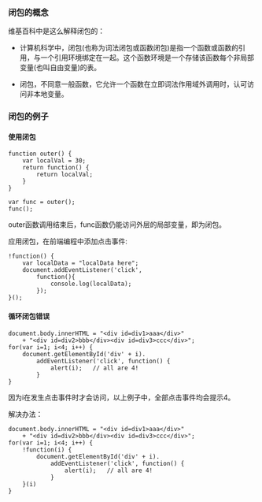### 闭包的概念

维基百科中是这么解释闭包的：

- 计算机科学中，闭包(也称为词法闭包或函数闭包)是指一个函数或函数的引用，与一个引用环境绑定在一起。这个函数环境是一个存储该函数每个非局部变量(也叫自由变量)的表。

- 闭包，不同意一般函数，它允许一个函数在立即词法作用域外调用时，认可访问非本地变量。


### 闭包的例子

#### 使用闭包
```
function outer() {
    var localVal = 30;
    return function() {
        return localVal;
    }
}

var func = outer();
func();
```
outer函数调用结束后，func函数仍能访问外层的局部变量，即为闭包。

应用闭包，在前端编程中添加点击事件:
```
!function() {
    var localData = "localData here";
    document.addEventListener('click', 
        function(){
            console.log(localData);
        });
}();
```

#### 循环闭包错误
```
document.body.innerHTML = "<div id=div1>aaa</div>"
    + "<div id=div2>bbb</div><div id=div3>ccc</div>";
for(var i=1; i<4; i++) {
    document.getElementById('div' + i).
        addEventListener('click', function() {
            alert(i);   // all are 4!
        }
}
```
因为i在发生点击事件时才会访问，以上例子中，全部点击事件均会提示4。

解决办法：
```
document.body.innerHTML = "<div id=div1>aaa</div>"
    + "<div id=div2>bbb</div><div id=div3>ccc</div>";
for(var i=1; i<4; i++) {
    !function(i) {
        document.getElementById('div' + i).
            addEventListener('click', function() {
                alert(i);   // all are 4!
            }
    }(i)
}
```
